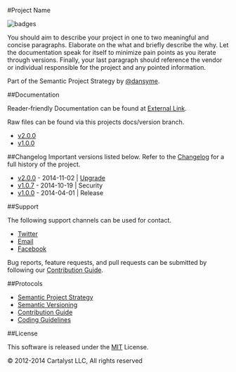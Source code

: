 #Project Name 

![badges](http://img.shields.io/badge/badges-here-green.svg?style=flat-square)

You should aim to describe your project in one to two meaningful and concise paragraphs. Elaborate on the what and briefly describe the why. Let the documentation speak for itself to minimize pain points as you iterate through versions. Finally, your last paragraph should reference the vendor or individual responsible for the project and any pointed information.

Part of the Semantic Project Strategy by [@dansyme](https://twitter.com/@dansyme).

##Documentation

Reader-friendly Documentation can be found at [External Link](link/to/documentation).

Raw files can be found via this projects docs/version branch.

- [v2.0.0](path/to/branch/version)
- [v1.0.0](path/to/branch/version)

##Changelog
Important versions listed below. Refer to the [Changelog](CHANGELOG.md) for a full history of the project.

- [v2.0.0](CHANGELOG.md/#v200---2014-11-02--upgrade) - 2014-11-02 | [Upgrade](docs/2.0/upgrade/index.md)
- [v1.0.7](CHANGELOG.md/#v107---2014-10-19--security) - 2014-10-19 | Security
- [v1.0.0](CHANGELOG.md/#v100---2014-04-01) - 2014-04-01 | Release

##Support

The following support channels can be used for contact.

- [Twitter](path/to/twitter)
- [Email](path/to/contact/form)
- [Facebook](path/to/facebook)

Bug reports, feature requests, and pull requests can be submitted by following our [Contribution Guide](PROTOCOL.md/#).


##Protocols

- [Semantic Project Strategy](PROTOCOL.md/#)
- [Semantic Versioning](PROTOCOL.md/#)
- [Contribution Guide](PROTOCOL.md/#)
- [Coding Guidelines](PROTOCOL.md/#)

##License

This software is released under the [MIT](LICENSE) License.

© 2012-2014 Cartalyst LLC, All rights reserved
